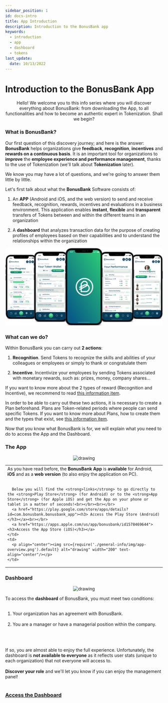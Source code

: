 ```yaml
---
sidebar_position: 1
id: docs-intro
title: App Introduction
description: Introduction to the BonusBank app
keywords:
  - introduction
  - app
  - dashboard
  - tokens
last_update:
  date: 10/13/2022
---
```


# Introduction to the BonusBank App

<p align="center">
Hello! We welcome you to this info series where you will discover everything about BonusBank: from downloading the App, to all functionalities and how to become an authentic expert in Tokenization. Shall we begin?
</p>

### What is BonusBank?

Our first question of this discovery journey; and here is the answer: **BonusBank** helps organizations give **feedback**, **recognition**, **incentives** and **rewards on a continuous basis**. It is an important tool for organizations to **improve** the **employee experience and performance management**, thanks to the use of Tokenization (we'll talk about **Tokenization** later).

We know you may have a lot of questions, and we're going to answer them little by little.

Let's first talk about what the **BonusBank** Software consists of:

1. An **APP** (Android and iOS, and the web version) to send and receive feedback, recognition, rewards, incentives and evaluations in a business environment. This application enables **instant**, **flexible** and **transparent** transfers of Tokens between and within the different teams in an organization

2. A **dashboard** that analyzes transaction data for the purpose of creating profiles of employees based on their capabilities and to understand the relationships within the organization

![BonusBank Overview](./general-info/img/bboverview-image.png)

### What can we do?

Within BonusBank you can carry out **2 actions**:

1. **Recognition**. Send Tokens to recognize the skills and abilities of your colleagues or employees or simply to thank or congratulate them

2. **Incentive**. Incentivize your employees by sending Tokens associated with monetary rewards, such as: prizes, money, company shares...

If you want to know more about the 2 types of reward (Recognition and Incentive), we recommend to read [this information item](http://localhost:3000/docs/general-info/general-transfers). 

In order to be able to carry out these two actions, it is necessary to create a Plan beforehand. Plans are Token-related periods where people can send specific Tokens. If you want to know more about Plans, how to create them and the types that exist, see [this information item](http://localhost:3000/docs/general-info/schedules).


Now that you know what BonusBank is for, we will explain what you need to do to access the App and the Dashboard.

### The App

<p align="center" class="invisible-image" ><img  src={require('./general-info/img/app-overview.png').default} alt="drawing" width="200"/></p>
<table class="invisibleTable">
  <tr>
    <td>
      As you have read before, the <strong>BonusBank App</strong> is <strong>available</strong> for Android, <strong>iOS</strong> and as a <strong>web version</strong> (to also enjoy the application on PC).<br></br>
      
      Below you will find the <strong>links</strong> to go directly to the <strong>Play Store</strong> (for Android) or to the <strong>App Store</strong> (for Apple iOS) and get the App on your phone or tablet in a matter of seconds!<br></br><br></br>
      <a href="https://play.google.com/store/apps/details?id=com.bonusbank.bonusbank_app"><h3> Access the Play Store (Android)</h3></a><br></br>
      <a href="https://apps.apple.com/us/app/bonusbank/id1578469644"><h3>Access the App Store (iOS)</h3></a>
    </td>
    <td>
      <p align="center"><img src={require('./general-info/img/app-overview.png').default} alt="drawing" width="200" text-align="center"/></p>
    </td>
  </tr>
</table>

### Dashboard

<p align="center"><img src={require('./general-info/img/combo-new-screens.png').default} alt="drawing" text-align="center"/></p>

To access the <strong>dashboard</strong> of BonusBank, you must meet two conditions:<br></br>
  1. Your organization has an agreement with BonusBank.<br></br>
  2. You are a manager or have a managerial position within the company.<br></br><br></br>


If so, you are almost able to enjoy the full experience. Unfortunately, the dashboard is <strong>not available to everyone</strong> as it reflects user stats (unique to each organization) that not everyone will access to.<br></br><strong>Discover your role</strong> and we'll let you know if you can enjoy the management panel!<br></br>
<a href="https://dash.bonusbank.eu"><h3>Access the Dashboard</h3></a>